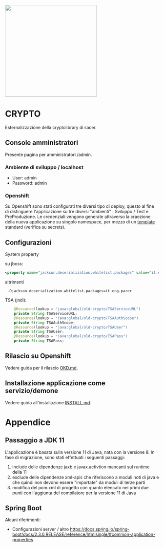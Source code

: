 <img src="https://spring.io/images/spring-logo-9146a4d3298760c2e7e49595184e1975.svg" width="300">


# CRYPTO

Esternalizzazione della cryptolibrary di sacer.

## Console amministratori

Presente pagina per amministratori /admin.

### Ambiente di sviluppo / localhost

- User: admin
- Password: admin
### Openshift

Su Openshift sono stati configurati tre diversi tipo di deploy, questo al fine di distinguere l'applicazione su tre diversi "ambienti" : Sviluppo / Test e PreProduzione. Le credenziali vengono generate attraverso la craezione della nuova applicazione su singolo namespace, per mezzo di un [template]([src/openshift/crypto-template.yml](https://gitlab.ente.regione.emr.it/parer/okd/verificafirma-crypto-config/-/blob/920a88e948b4fd530a1e10f66de3930dc0740ad7/crypto-template.yml)) standard (verifica su secrets).


## Configurazioni

System property 

su jboss:

```xml
<property name="jackson.deserialization.whitelist.packages" value="it.eng.parer"/>
```

altrimenti

```
 -Djackson.deserialization.whitelist.packages=it.eng.parer
```

TSA (jndi):

```java
    @Resource(lookup = "java:global/old-crypto/TSAServiceURL")
    private String TSAServiceURL;
    @Resource(lookup = "java:global/old-crypto/TSAAuthScope")
    private String TSAAuthScope;
    @Resource(lookup = "java:global/old-crypto/TSAUser")
    private String TSAUser;
    @Resource(lookup = "java:global/old-crypto/TSAPass")
    private String TSAPass;
```
## Rilascio su Openshift

Vedere guida per il rilascio [OKD.md](OKD.md).

## Installazione applicazione come servizio/demone

Vedere guida all'installazione [INSTALL.md](INSTALL.md).

# Appendice
## Passaggio a JDK 11 

L'applicazione è basata sulla versione 11 di Java, nata con la versione 8. In fase di migrazione, sono stati effettuati i seguenti passaggi: 

1. include delle dipendenze jaxb e javax.activtion mancanti sul runtime della 11
2. exclude delle dipendenze xml-apis che riferiscono a moduli noti di java e che quindi non devono essere "importate" da moduli di terze parti
3. modifica del pom.xml di progetto con quanto elencato nei primi due punti con l'aggiunta del compilatore per la versione 11 di Java
   
## Spring Boot

Alcuni riferimenti:

- Configurazioni server / altro  https://docs.spring.io/spring-boot/docs/2.3.0.RELEASE/reference/htmlsingle/#common-application-properties

